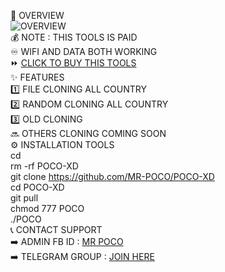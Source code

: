 📡 OVERVIEW     
![OVERVIEW](https://i.postimg.cc/XYdTh2QP/Vmake1746132774552.png)     
💰 NOTE : THIS TOOLS IS PAID     
♾️ WIFI AND DATA BOTH WORKING     
⏩ [CLICK TO BUY THIS TOOLS](https://t.me/poco1971)     
✨ FEATURES     
1️⃣ FILE CLONING ALL COUNTRY     
2️⃣ RANDOM CLONING ALL COUNTRY     
3️⃣ OLD CLONING     
🔜 OTHERS CLONING COMING SOON     
⚙️ INSTALLATION TOOLS     
cd  
rm -rf POCO-XD  
git clone https://github.com/MR-POCO/POCO-XD  
cd POCO-XD  
git pull  
chmod 777 POCO  
./POCO  
📞 CONTACT SUPPORT     
➡️ ADMIN FB ID : [MR POCO](https://www.facebook.com/swagxxxd)     
➡️ TELEGRAM GROUP : [JOIN HERE](https://t.me/MR_POCO_143)     
